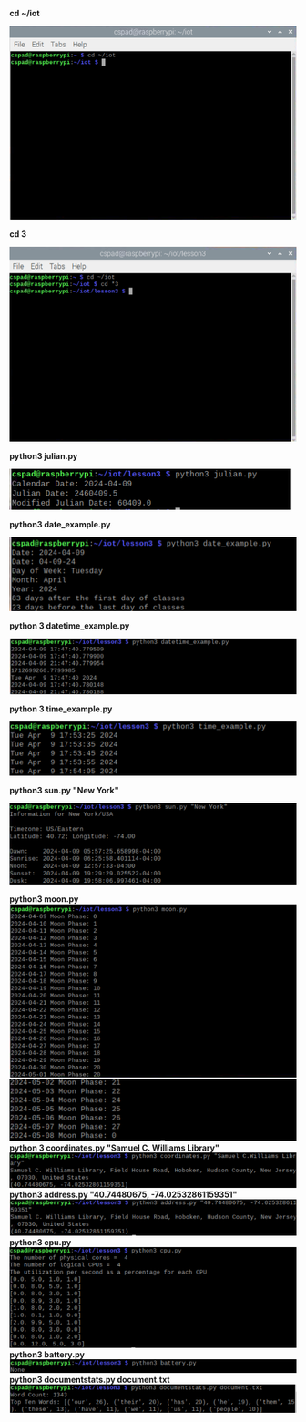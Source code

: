 **cd ~/iot**

![iot](cd_iot.png)

**cd 3**

![3](cd_3.png)

**python3 julian.py**

![julian](python3_julian.png)

**python3 date_example.py**

![date](python3_date.png)

**python 3 datetime_example.py**

![date](python3_datetime.png)

**python 3 time_example.py**

![time](py_time.png)

**python3 sun.py "New York"**

![sun](py_sun.png)

**python3 moon.py**
![moon](py_moon1.png)
![moon](py_moon2.png)
**python 3 coordinates.py "Samuel C. Williams Library"**
![coordinates](py_coordinates.png)
**python3 address.py "40.74480675, -74.02532861159351"**
![address](py_address.png)
**python3 cpu.py**
![cpu](py_cpu.png)
**python3 battery.py**
![battery](py_battery.png)
**python3 documentstats.py document.txt**
![document](py_document.png)
